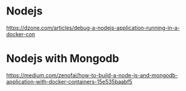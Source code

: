 # Nodejs

https://dzone.com/articles/debug-a-nodejs-application-running-in-a-docker-con

# Nodejs with Mongodb
https://medium.com/zenofai/how-to-build-a-node-js-and-mongodb-application-with-docker-containers-15e535baabf5
